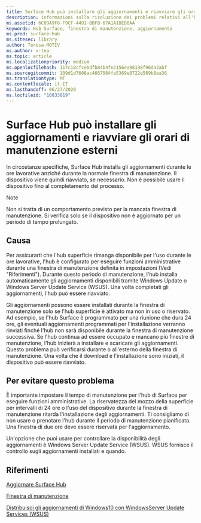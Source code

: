 ```yaml
---
title: Surface Hub può installare gli aggiornamenti e riavviare gli orari di manutenzione esterni
description: informazioni sulla risoluzione dei problemi relativi all'hub di Surface per gli aggiornamenti automatici
ms.assetid: 6C09A9F8-F9CF-4491-BBFB-67A1A1DED0AA
keywords: Hub Surface, finestra di manutenzione, aggiornamento
ms.prod: surface-hub
ms.sitesec: library
author: Teresa-MOTIV
ms.author: v-tea
ms.topic: article
ms.localizationpriority: medium
ms.openlocfilehash: 117c18cfce6dfb84b4fe2156ea98198f96da2abf
ms.sourcegitcommit: 109d1d7608ac4667564fa5369e8722e569b8ea36
ms.translationtype: MT
ms.contentlocale: it-IT
ms.lasthandoff: 06/27/2020
ms.locfileid: "10833819"
---
```

# Surface Hub può installare gli aggiornamenti e riavviare gli orari di manutenzione esterni

In circostanze specifiche, Surface Hub installa gli aggiornamenti durante le ore lavorative anziché durante la normale finestra di manutenzione. Il dispositivo viene quindi riavviato, se necessario. Non è possibile usare il dispositivo fino al completamento del processo.

> [!NOTE]  
> Non si tratta di un comportamento previsto per la mancata finestra di manutenzione. Si verifica solo se il dispositivo non è aggiornato per un periodo di tempo prolungato.

## Causa
Per assicurarti che l'hub superficie rimanga disponibile per l'uso durante le ore lavorative, l'hub è configurato per eseguire funzioni amministrative durante una finestra di manutenzione definita in impostazioni (Vedi "Riferimenti"). Durante questo periodo di manutenzione, l'hub installa automaticamente gli aggiornamenti disponibili tramite Windows Update o Windows Server Update Service (WSUS). Una volta completati gli aggiornamenti, l'hub può essere riavviato.

Gli aggiornamenti possono essere installati durante la finestra di manutenzione solo se l'hub superficie è attivato ma non in uso o riservato. Ad esempio, se l'hub Surface è programmato per una riunione che dura 24 ore, gli eventuali aggiornamenti programmati per l'installazione verranno rinviati finché l'hub non sarà disponibile durante la finestra di manutenzione successiva. Se l'hub continua ad essere occupato e mancano più finestre di manutenzione, l'hub inizierà a installare e scaricare gli aggiornamenti. Questo problema può verificarsi durante o all'esterno della finestra di manutenzione. Una volta che il download e l'installazione sono iniziati, il dispositivo può essere riavviato.

## Per evitare questo problema

È importante impostare il tempo di manutenzione per l'hub di Surface per eseguire funzioni amministrative. La riservatezza del mozzo della superficie per intervalli di 24 ore o l'uso del dispositivo durante la finestra di manutenzione ritarda l'installazione degli aggiornamenti. Ti consigliamo di non usare o prenotare l'hub durante il periodo di manutenzione pianificata. Una finestra di due ore deve essere riservata per l'aggiornamento.

Un'opzione che puoi usare per controllare la disponibilità degli aggiornamenti è Windows Server Update Service (WSUS). WSUS fornisce il controllo sugli aggiornamenti installati e quando.

## Riferimenti 
 
[Aggiornare Surface Hub](first-run-program-surface-hub.md#update-the-surface-hub) 

[Finestra di manutenzione](manage-windows-updates-for-surface-hub.md#maintenance-window) 

[Distribuisci gli aggiornamenti di Windows10 con WindowsServer Update Services (WSUS)](/windows/deployment/update/waas-manage-updates-wsus) 


